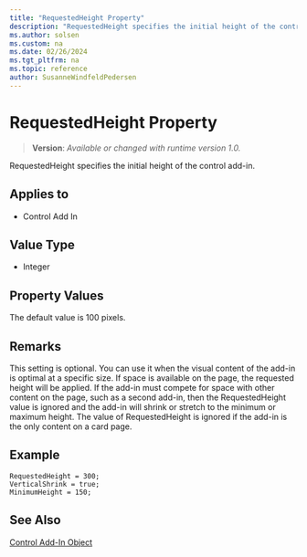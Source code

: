 ```yaml
---
title: "RequestedHeight Property"
description: "RequestedHeight specifies the initial height of the control add-in."
ms.author: solsen
ms.custom: na
ms.date: 02/26/2024
ms.tgt_pltfrm: na
ms.topic: reference
author: SusanneWindfeldPedersen
---
```

[//]: # (START>DO_NOT_EDIT)
[//]: # (IMPORTANT:Do not edit any of the content between here and the END>DO_NOT_EDIT.)
[//]: # (Any modifications should be made in the .xml files in the ModernDev repo.)
# RequestedHeight Property
> **Version**: _Available or changed with runtime version 1.0._

RequestedHeight specifies the initial height of the control add-in.

## Applies to
-   Control Add In

[//]: # (IMPORTANT: END>DO_NOT_EDIT)


## Value Type 

- Integer 

## Property Values

The default value is 100 pixels.

## Remarks 

This setting is optional. You can use it when the visual content of the add-in is optimal at a specific size. If space is available on the page, the requested height will be applied. If the add-in must compete for space with other content on the page, such as a second add-in, then the RequestedHeight value is ignored and the add-in will shrink or stretch to the minimum or maximum height.
The value of RequestedHeight is ignored if the add-in is the only content on a card page.

## Example

```AL
RequestedHeight = 300;
VerticalShrink = true;
MinimumHeight = 150;
```

## See Also

[Control Add-In Object](../devenv-control-addin-object.md)  